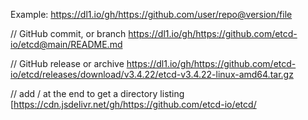 
Example: https://dl1.io/gh/https://github.com/user/repo@version/file

// GitHub commit, or branch
https://dl1.io/gh/https://github.com/etcd-io/etcd@main/README.md

// GitHub release or archive
https://dl1.io/gh/https://github.com/etcd-io/etcd/releases/download/v3.4.22/etcd-v3.4.22-linux-amd64.tar.gz

// add / at the end to get a directory listing
[https://cdn.jsdelivr.net/gh/https://github.com/etcd-io/etcd/
